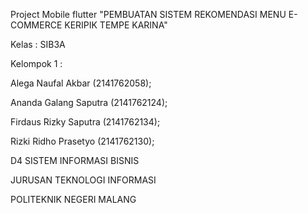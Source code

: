 Project Mobile flutter "PEMBUATAN SISTEM REKOMENDASI MENU E-COMMERCE KERIPIK TEMPE KARINA" 

Kelas : SIB3A

Kelompok 1 :

Alega Naufal Akbar (2141762058);

Ananda Galang Saputra (2141762124);

Firdaus Rizky Saputra (2141762134);

Rizki Ridho Prasetyo (2141762130);


D4 SISTEM INFORMASI BISNIS 

JURUSAN TEKNOLOGI INFORMASI 

POLITEKNIK NEGERI MALANG 

